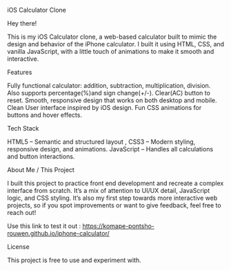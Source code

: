 iOS Calculator Clone

Hey there! 

This is my iOS Calculator clone, a web-based calculator  built to mimic the design and behavior of the iPhone calculator. I built it using HTML, CSS, and vanilla JavaScript, with a little touch of animations to make it  smooth and interactive.

Features

Fully functional calculator: addition, subtraction, multiplication, division.
Also supports percentage(%)and sign change(+/-).
Clear(AC) button to reset.
Smooth, responsive design that works on both desktop and mobile.
Clean User interface inspired by iOS design.
Fun CSS animations for buttons and hover effects.

Tech Stack

HTML5 – Semantic and structured layout ,
CSS3 – Modern styling, responsive design, and animations.
JavaScript – Handles all calculations and button interactions.


About Me / This Project

I built this project to practice front end development and recreate a complex interface from scratch. It’s a mix of attention to UI/UX detail, JavaScript logic, and CSS styling.
It’s also my first step towards more interactive web projects, so if you spot improvements or want to give feedback, feel free to reach out!

Use this link to test it out : https://komape-pontsho-rouwen.github.io/iphone-calculator/

License

This project is free to use and experiment with.
